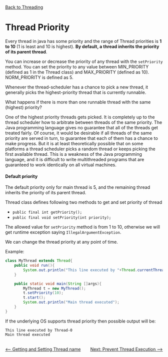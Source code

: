 [Back to Threading](../README.md)
# Thread Priority

Every thread in java has some priority and the range of Thread priorities is **1 to 10** (1 is least and 10 is highest). **By default, a thread inherits the priority of its parent thread**. 

You can increase or decrease the priority of any thread with the `setPriority` method. You can set the priority to any value between MIN\_PRIORITY (defined as 1 in the Thread class) and MAX\_PRIORITY (defined as 10). NORM\_PRIORITY is defined as 5.

Whenever the thread-scheduler has a chance to pick a new thread, it generally picks the highest-priority thread that is currently runnable.

What happens if there is more than one runnable thread with the same (highest) priority? 

One of the highest priority threads gets picked. It is completely up to the thread scheduler how to arbitrate between threads of the same priority. The Java programming language gives no guarantee that all of the threads get treated fairly. Of course, it would be desirable if all threads of the same priority are served in turn, to guarantee that each of them has a chance to make progress. But it is at least theoretically possible that on some platforms a thread scheduler picks a random thread or keeps picking the first available thread. This is a weakness of the Java programming language, and it is difficult to write multithreaded programs that are guaranteed to work identically on all virtual machines.

#### Default priority
The default priority only for main thread is 5, and the remaining thread inherits the priority of its parent thread.

Thread class defines following two methods to get and set priority of thread

- `public final int getPriority();`
- `public final void setPriority(int priority);`

The allowed value for `setPriority` method is from 1 to 10, otherwise we will get runtime exception saying `IllegalArgumentException`. 

We can change the thread priority at any point of time.

Example:

```java
class MyThread extends Thread{
    public void run(){
        System.out.println("This line executed by "+Thread.currentThread().getName());
    }

    public static void main(String []args){
        MyThread t = new MyThread();
        t.setPriority(10);
        t.start();
        System.out.println("Main thread executed");
    }
}

```
If the underlying OS supports thread priority then possible output will be:

```
This line executed by Thread-0
Main thread executed
```

<br>

<div style="float:left">
  <a href="../4_ThreadName/README.md" style=""><-- Getting and Setting Thread name</a>
</div>


<div style="float:right">
  <a href="../6_PreventThreadExecution/README.md" style="">Next: Prevent Thread Execution --> </a>
</div>

<br>